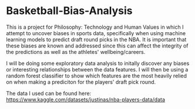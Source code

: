 # Basketball-Bias-Analysis
This is a project for Philosophy: Technology and Human Values in which I attempt to uncover biases in sports data, specifically when using machine learning models to predict draft round picks in the NBA. It is important that these biases are known and addressed since this can affect the integrity of the predictions as well as the athletes' wellbeing/careers.

I will be doing some exploratory data analysis to initally discover any biases or interesting relationships between the data features. I will then be using a random forest classifier to show which features are the most heavily relied on when making a prediciton for the players' draft pick round.

The data I used can be found here: https://www.kaggle.com/datasets/justinas/nba-players-data/data
